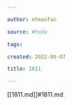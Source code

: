 ```yaml
---

author: ohmanfoo

source: #todo

tags: 

created: 2022-08-07

title: 1811

---
```

[[1811.md]]#1811.md